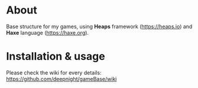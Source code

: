 # About

Base structure for my games, using **Heaps** framework (https://heaps.io) and **Haxe** language (https://haxe.org).

# Installation & usage

Please check the wiki for every details: https://github.com/deepnight/gameBase/wiki
